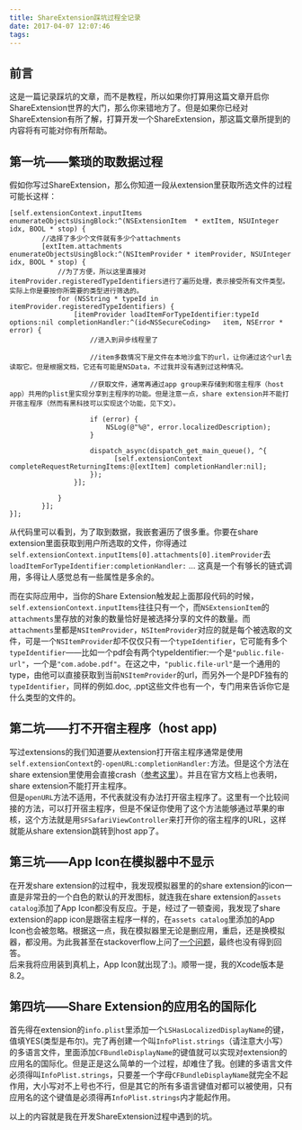 ```yaml
---
title: ShareExtension踩坑过程全记录
date: 2017-04-07 12:07:46
tags:
---
```


## 前言  
这是一篇记录踩坑的文章，而不是教程，所以如果你打算用这篇文章开启你ShareExtension世界的大门，那么你来错地方了。但是如果你已经对ShareExtension有所了解，打算开发一个ShareExtension，那这篇文章所提到的内容将有可能对你有所帮助。

## 第一坑——繁琐的取数据过程
假如你写过ShareExtension，那么你知道一段从extension里获取所选文件的过程可能长这样：
```objc
[self.extensionContext.inputItems enumerateObjectsUsingBlock:^(NSExtensionItem  * extItem, NSUInteger idx, BOOL * stop) {  
        //选择了多少个文件就有多少个attachments
        [extItem.attachments enumerateObjectsUsingBlock:^(NSItemProvider * itemProvider, NSUInteger idx, BOOL * stop) {  
            //为了方便，所以这里直接对itemProvider.registeredTypeIdentifiers进行了遍历处理，表示接受所有文件类型。实际上你是要按你所需要的类型进行筛选的。
            for (NSString * typeId in itemProvider.registeredTypeIdentifiers) {
                [itemProvider loadItemForTypeIdentifier:typeId options:nil completionHandler:^(id<NSSecureCoding>   item, NSError *  error) {
                    //进入到异步线程里了

                    //item多数情况下是文件在本地沙盒下的url，让你通过这个url去读取它。但是根据文档，它还有可能是NSData，不过我并没有遇到过这种情况。

                    //获取文件，通常再通过app group来存储到和宿主程序（host app）共用的plist里实现分享到主程序的功能。但是注意一点，share extension并不能打开宿主程序（然而有黑科技可以实现这个功能，见下文）。

                    if (error) {
                        NSLog(@"%@", error.localizedDescription);
                    }

                    dispatch_async(dispatch_get_main_queue(), ^{
                          [self.extensionContext completeRequestReturningItems:@[extItem] completionHandler:nil];
                    });
                }];

            }
        }];
}];
```

从代码里可以看到，为了取到数据，我嵌套遍历了很多重。你要在share extension里面获取到用户所选取的文件，你得通过`self.extensionContext.inputItems[0].attachments[0].itemProvider`去`loadItemForTypeIdentifier:completionHandler:` ... 这真是一个有够长的链式调用，多得让人感觉总有一些属性是多余的。  

而在实际应用中，当你的Share Extension触发起上面那段代码的时候，`self.extensionContext.inputItems`往往只有一个，而`NSExtensionItem`的`attachments`里存放的对象的数量恰好是被选择分享的文件的数量。而`attachments`里都是`NSItemProvider`，`NSItemProvider`对应的就是每个被选取的文件，可是一个`NSItemProvider`却不仅仅只有一个`typeIdentifier`，它可能有多个`typeIdentifier`——比如一个pdf会有两个typeIdentifier:一个是`"public.file-url"`，一个是`"com.adobe.pdf"`。在这之中，`"public.file-url"`是一个通用的type，由他可以直接获取到当前`NSItemProvider`的url，而另外一个是PDF独有的`typeIdentifier`，同样的例如.doc, .ppt这些文件也有一个，专门用来告诉你它是什么类型的文件的。  

## 第二坑——打不开宿主程序（host app)
写过extensions的我们知道要从extension打开宿主程序通常是使用`self.extensionContext`的`-openURL:completionHandler:`方法。但是这个方法在share extension里使用会直接crash（[参考这里](http://stackoverflow.com/questions/27506413/share-extension-to-open-host-app)）。并且在官方文档上也表明，share extension不能打开主程序。  
但是`openURL`方法不适用，不代表就没有办法打开宿主程序了。这里有一个比较间接的方法，可以打开宿主程序，但是不保证你使用了这个方法能够通过苹果的审核，这个方法就是用`SFSafari​View​Controller`来打开你的宿主程序的URL，这样就能从share extension跳转到host app了。  

## 第三坑——App Icon在模拟器中不显示  
在开发share extension的过程中，我发现模拟器里的的share extension的icon一直是非常丑的一个白色的默认的开发图标，就连我在share extension的`assets catalog`添加了App Icon都没有反应。于是，经过了一顿查阅，我发现了share extension的app icon是跟宿主程序一样的，在`assets catalog`里添加的App Icon也会被忽略。根据这一点，我在模拟器里无论是删应用，重启，还是换模拟器，都没用。为此我甚至在stackoverflow上问了[一个问题](http://stackoverflow.com/questions/43114881/ios-share-extensions-app-icon-not-showing-up)，最终也没有得到回答。  
后来我将应用装到真机上，App Icon就出现了:)。顺带一提，我的Xcode版本是8.2。  

## 第四坑——Share Extension的应用名的国际化
首先得在extension的`info.plist`里添加一个`LSHasLocalizedDisplayName`的键，值填YES(类型是布尔)。完了再创建一个叫`InfoPlist.strings`（请注意大小写）的多语言文件，里面添加`CFBundleDisplayName`的键值就可以实现对extension的应用名的国际化。但是正是这么简单的一个过程，却难住了我。创建的多语言文件必须得叫`InfoPlist.strings`，只要差一个字母`CFBundleDisplayName`就完全不起作用，大小写对不上号也不行，但是其它的所有多语言键值对都可以被使用，只有应用名的这个键值是必须得再`InfoPlist.strings`内才能起作用。  

以上的内容就是我在开发ShareExtension过程中遇到的坑。
